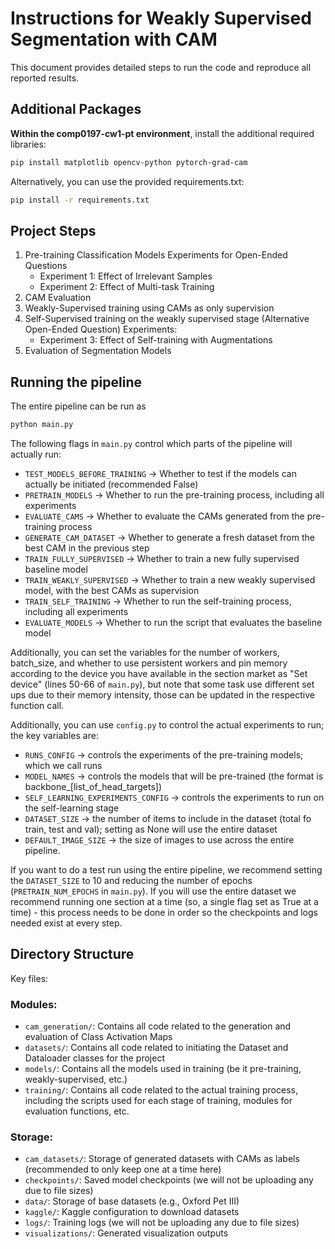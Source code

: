 # Instructions for Weakly Supervised Segmentation with CAM

This document provides detailed steps to run the code and reproduce all reported results.

## Additional Packages

**Within the comp0197-cw1-pt environment**, install the additional required libraries:

```bash
pip install matplotlib opencv-python pytorch-grad-cam
```

Alternatively, you can use the provided requirements.txt:

```bash
pip install -r requirements.txt
```

## Project Steps

1. Pre-training Classification Models
   Experiments for Open-Ended Questions
    - Experiment 1: Effect of Irrelevant Samples
    - Experiment 2: Effect of Multi-task Training
2. CAM Evaluation
3. Weakly-Supervised training using CAMs as only supervision
4. Self-Supervised training on the weakly supervised stage (Alternative Open-Ended Question)
   Experiments:
    - Experiment 3: Effect of Self-training with Augmentations
5. Evaluation of Segmentation Models

## Running the pipeline

The entire pipeline can be run as

```bash
python main.py
```

The following flags in `main.py` control which parts of the pipeline will actually run:

-   `TEST_MODELS_BEFORE_TRAINING` -> Whether to test if the models can actually be initiated (recommended False)
-   `PRETRAIN_MODELS` -> Whether to run the pre-training process, including all experiments
-   `EVALUATE_CAMS` -> Whether to evaluate the CAMs generated from the pre-training process
-   `GENERATE_CAM_DATASET` -> Whether to generate a fresh dataset from the best CAM in the previous step
-   `TRAIN_FULLY_SUPERVISED` -> Whether to train a new fully supervised baseline model
-   `TRAIN_WEAKLY_SUPERVISED` -> Whether to train a new weakly supervised model, with the best CAMs as supervision
-   `TRAIN_SELF_TRAINING` -> Whether to run the self-training process, including all experiments
-   `EVALUATE_MODELS` -> Whether to run the script that evaluates the baseline model

Additionally, you can set the variables for the number of workers, batch_size, and whether to use persistent workers and pin memory according to the device you have available in the section market as "Set device" (lines 50-66 of `main.py`), but note that some task use different set ups due to their memory intensity, those can be updated in the respective function call.

Additionally, you can use `config.py` to control the actual experiments to run; the key variables are:

-   `RUNS_CONFIG` -> controls the experiments of the pre-training models; which we call runs
-   `MODEL_NAMES` -> controls the models that will be pre-trained (the format is backbone\_[list_of_head_targets])
-   `SELF_LEARNING_EXPERIMENTS_CONFIG` -> controls the experiments to run on the self-learning stage
-   `DATASET_SIZE` -> the number of items to include in the dataset (total fo train, test and val); setting as None will use the entire dataset
-   `DEFAULT_IMAGE_SIZE` -> the size of images to use across the entire pipeline.

If you want to do a test run using the entire pipeline, we recommend setting the `DATASET_SIZE` to 10 and reducing the number of epochs (`PRETRAIN_NUM_EPOCHS` in `main.py`). If you will use the entire dataset we recommend running one section at a time (so, a single flag set as True at a time) - this process needs to be done in order so the checkpoints and logs needed exist at every step.

## Directory Structure

Key files:

### Modules:

-   `cam_generation/`: Contains all code related to the generation and evaluation of Class Activation Maps
-   `datasets/`: Contains all code related to initiating the Dataset and Dataloader classes for the project
-   `models/`: Contains all the models used in training (be it pre-training, weakly-supervised, etc.)
-   `training/`: Contains all code related to the actual training process, including the scripts used for each stage of training, modules for evaluation functions, etc.

### Storage:

-   `cam_datasets/`: Storage of generated datasets with CAMs as labels (recommended to only keep one at a time here)
-   `checkpoints/`: Saved model checkpoints (we will not be uploading any due to file sizes)
-   `data/`: Storage of base datasets (e.g., Oxford Pet III)
-   `kaggle/`: Kaggle configuration to download datasets
-   `logs/`: Training logs (we will not be uploading any due to file sizes)
-   `visualizations/`: Generated visualization outputs
